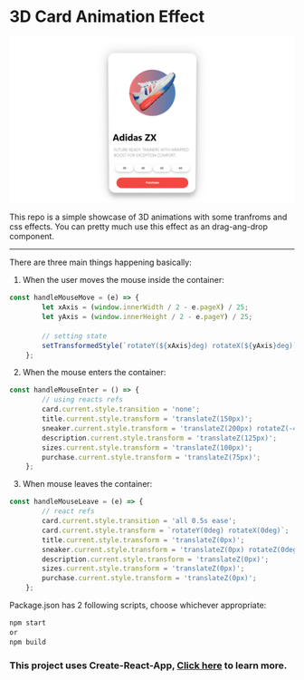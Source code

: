 # 3D Card Animation Effect

<img src="preview.png">

This repo is a simple showcase of 3D animations with some tranfroms and css effects. You can pretty much use this effect as an drag-ang-drop component.

<hr/>

There are three main things happening basically:

1. When the user moves the mouse inside the container:
```javascript
const handleMouseMove = (e) => {
        let xAxis = (window.innerWidth / 2 - e.pageX) / 25;
        let yAxis = (window.innerHeight / 2 - e.pageY) / 25;

        // setting state
        setTransformedStyle(`rotateY(${xAxis}deg) rotateX(${yAxis}deg)`);
    };
```

2. When the mouse enters the container:
```javascript
const handleMouseEnter = () => {
        // using reacts refs
        card.current.style.transition = 'none';
        title.current.style.transform = 'translateZ(150px)';
        sneaker.current.style.transform = 'translateZ(200px) rotateZ(-45deg)';
        description.current.style.transform = 'translateZ(125px)';
        sizes.current.style.transform = 'translateZ(100px)';
        purchase.current.style.transform = 'translateZ(75px)';
    };
```

3. When mouse leaves the container:
```javascript
const handleMouseLeave = (e) => {
        // react refs
        card.current.style.transition = 'all 0.5s ease';
        card.current.style.transform = `rotateY(0deg) rotateX(0deg)`;
        title.current.style.transform = 'translateZ(0px)';
        sneaker.current.style.transform = 'translateZ(0px) rotateZ(0deg)';
        description.current.style.transform = 'translateZ(0px)';
        sizes.current.style.transform = 'translateZ(0px)';
        purchase.current.style.transform = 'translateZ(0px)';
    };
```


Package.json has 2 following scripts, choose whichever appropriate:
```bash
npm start 
or
npm build
```

### **This project uses Create-React-App, [Click here](https://create-react-app.dev/) to learn more.**